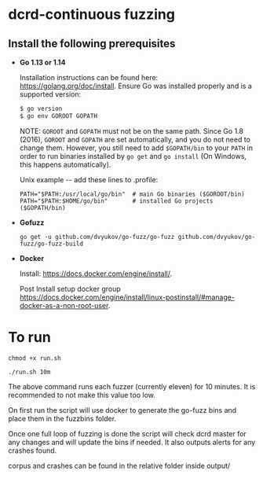 dcrd-continuous fuzzing
===

## Install the following prerequisites



- **Go 1.13 or 1.14**

  Installation instructions can be found here: https://golang.org/doc/install.
  Ensure Go was installed properly and is a supported version:
  ```sh
  $ go version
  $ go env GOROOT GOPATH
  ```
  NOTE: `GOROOT` and `GOPATH` must not be on the same path. Since Go 1.8 (2016),
  `GOROOT` and `GOPATH` are set automatically, and you do not need to change
  them. However, you still need to add `$GOPATH/bin` to your `PATH` in order to
  run binaries installed by `go get` and `go install` (On Windows, this happens
  automatically).

  Unix example -- add these lines to .profile:

  ```
  PATH="$PATH:/usr/local/go/bin"  # main Go binaries ($GOROOT/bin)
  PATH="$PATH:$HOME/go/bin"       # installed Go projects ($GOPATH/bin)
  ```

 - **Gofuzz**

    ```go get -u github.com/dvyukov/go-fuzz/go-fuzz github.com/dvyukov/go-fuzz/go-fuzz-build```

 - **Docker**

    Install: https://docs.docker.com/engine/install/. 
        
    Post Install setup docker group  https://docs.docker.com/engine/install/linux-postinstall/#manage-docker-as-a-non-root-user.

</details>

# To run 



```
chmod +x run.sh

./run.sh 10m
```

The above command runs each fuzzer (currently eleven) for 10 minutes. It is recommended to not make this value too low.

On first run the script will use docker to generate the go-fuzz bins and place them in the fuzzbins folder. 

Once one full loop of fuzzing is done the script will check dcrd master for any changes and will update the bins if needed. It also outputs alerts for any crashes found.

corpus and crashes can be found in the relative folder inside output/